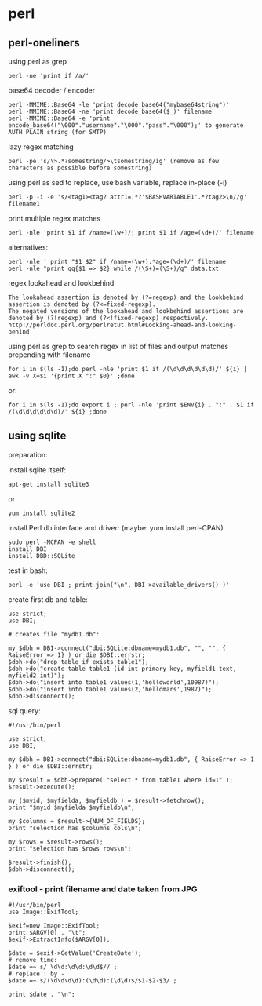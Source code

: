 # perl

## perl-oneliners

using perl as grep
```
perl -ne 'print if /a/' 
```
base64 decoder / encoder
```
perl -MMIME::Base64 -le 'print decode_base64("mybase64string")'
perl -MMIME::Base64 -ne 'print decode_base64($_)' filename
perl -MMIME::Base64 -e 'print encode_base64("\000"."username"."\000"."pass"."\000");' to generate AUTH PLAIN string (for SMTP)
```
lazy regex matching
```
perl -pe 's/\>.*?somestring/>\tsomestring/ig' (remove as few characters as possible before somestring) 
```
using perl as sed to replace, use bash variable, replace in-place (-i)
```
perl -p -i -e 's/<tag1><tag2 attr1=.*?'$BASHVARIABLE1'.*?tag2>\n//g' filename1 
```
print multiple regex matches
```
perl -nle 'print $1 if /name=(\w+)/; print $1 if /age=(\d+)/' filename
```
alternatives:
```
perl -nle ' print "$1 $2" if /name=(\w+).*age=(\d+)/' filename
perl -nle "print qq{$1 => $2} while /(\S+)=(\S+)/g" data.txt
```
regex lookahead and lookbehind
```
The lookahead assertion is denoted by (?=regexp) and the lookbehind assertion is denoted by (?<=fixed-regexp).
The negated versions of the lookahead and lookbehind assertions are denoted by (?!regexp) and (?<!fixed-regexp) respectively.
http://perldoc.perl.org/perlretut.html#Looking-ahead-and-looking-behind
```
using perl as grep to search regex in list of files and output matches prepending with filename
```
for i in $(ls -1);do perl -nle 'print $1 if /(\d\d\d\d\d\d)/' ${i} | awk -v X=$i '{print X ":" $0}' ;done
```
or:
```
for i in $(ls -1);do export i ; perl -nle 'print $ENV{i} . ":" . $1 if /(\d\d\d\d\d\d)/' ${i} ;done
```


## using sqlite

preparation:

install sqlite itself:
```  
apt-get install sqlite3
```  
or
```  
yum install sqlite2
```  

install Perl db interface and driver:
(maybe: yum install perl-CPAN)
```  
sudo perl -MCPAN -e shell
install DBI
install DBD::SQLite
```  
test in bash:
```  
perl -e 'use DBI ; print join("\n", DBI->available_drivers() )'
```  

create first db and table:

```  
use strict;
use DBI;

# creates file "mydb1.db":

my $dbh = DBI->connect("dbi:SQLite:dbname=mydb1.db", "", "", { RaiseError => 1} ) or die $DBI::errstr;
$dbh->do("drop table if exists table1");
$dbh->do("create table table1 (id int primary key, myfield1 text, myfield2 int)");
$dbh->do("insert into table1 values(1,'helloworld',10987)");
$dbh->do("insert into table1 values(2,'hellomars',1987)");
$dbh->disconnect();
```  
sql query:
```  
#!/usr/bin/perl

use strict;
use DBI;

my $dbh = DBI->connect("dbi:SQLite:dbname=mydb1.db", { RaiseError => 1 } ) or die $DBI::errstr;

my $result = $dbh->prepare( "select * from table1 where id=1" );  
$result->execute();

my ($myid, $myfielda, $myfieldb ) = $result->fetchrow();
print "$myid $myfielda $myfieldb\n";

my $columns = $result->{NUM_OF_FIELDS};
print "selection has $columns cols\n";

my $rows = $result->rows();
print "selection has $rows rows\n";

$result->finish();
$dbh->disconnect();
```  

### exiftool - print filename and date taken from JPG

```
#!/usr/bin/perl
use Image::ExifTool;

$exif=new Image::ExifTool;
print $ARGV[0] . "\t";
$exif->ExtractInfo($ARGV[0]);

$date = $exif->GetValue('CreateDate');
# remove time:
$date =~ s/ \d\d:\d\d:\d\d$// ;
# replace : by -
$date =~ s/(\d\d\d\d):(\d\d):(\d\d)$/$1-$2-$3/ ;

print $date . "\n";
```
